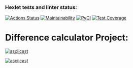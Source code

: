 ### Hexlet tests and linter status:
[![Actions Status](https://github.com/AlexanderUridin/python-project-50/actions/workflows/hexlet-check.yml/badge.svg)](https://github.com/AlexanderUridin/python-project-50/actions)
[![Maintainability](https://api.codeclimate.com/v1/badges/8e807bb55565ff5dba42/maintainability)](https://codeclimate.com/github/AlexanderUridin/python-project-50/maintainability)
[![PyCI](https://github.com/AlexanderUridin/python-project-50/actions/workflows/pyci.yml/badge.svg)](https://github.com/AlexanderUridin/python-project-50/actions)
[![Test Coverage](https://api.codeclimate.com/v1/badges/8e807bb55565ff5dba42/test_coverage)](https://codeclimate.com/github/AlexanderUridin/python-project-50/test_coverage)

# Difference calculator Project:

[![asciicast](https://asciinema.org/a/6ZjniA8QIseerPeSXjyuwvfwn.svg)](https://asciinema.org/a/6ZjniA8QIseerPeSXjyuwvfwn)

[![asciicast](https://asciinema.org/a/Go0h5yOWlGjKs90kY807re9os.svg)](https://asciinema.org/a/Go0h5yOWlGjKs90kY807re9os)